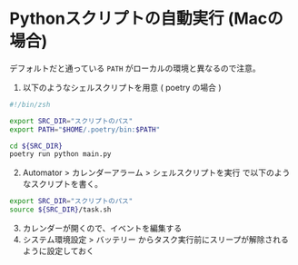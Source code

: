 # Pythonスクリプトの自動実行 (Macの場合)

デフォルトだと通っている `PATH` がローカルの環境と異なるので注意。

1. 以下のようなシェルスクリプトを用意 ( poetry の場合 )

  ```zsh
  #!/bin/zsh

  export SRC_DIR="スクリプトのパス"
  export PATH="$HOME/.poetry/bin:$PATH"

  cd ${SRC_DIR}
  poetry run python main.py
  ```

2. Automator > カレンダーアラーム > シェルスクリプトを実行 で以下のようなスクリプトを書く。

  ```bash
  export SRC_DIR="スクリプトのパス"
  source ${SRC_DIR}/task.sh
  ```

3. カレンダーが開くので、イベントを編集する
4. システム環境設定 > バッテリー からタスク実行前にスリープが解除されるように設定しておく
